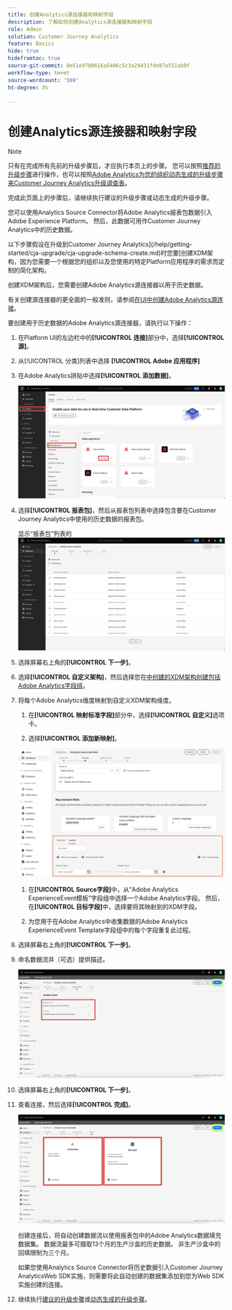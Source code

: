 ```yaml
---
title: 创建Analytics源连接器和映射字段
description: 了解如何创建Analytics源连接器和映射字段
role: Admin
solution: Customer Journey Analytics
feature: Basics
hide: true
hidefromtoc: true
source-git-commit: 8e51e97b0616a5406c5c3a29431fde87a551ab9f
workflow-type: tm+mt
source-wordcount: '569'
ht-degree: 3%

---
```


# 创建Analytics源连接器和映射字段

>[!NOTE]
> 
>只有在完成所有先前的升级步骤后，才应执行本页上的步骤。 您可以按照[推荐的升级步骤](/help/getting-started/cja-upgrade/cja-upgrade-recommendations.md#recommended-upgrade-steps-for-most-organizations)进行操作，也可以按照[Adobe Analytics为您的组织动态生成的升级步骤来Customer Journey Analytics升级调查表](https://gigazelle.github.io/cja-ttv/)。
>
>完成此页面上的步骤后，请继续执行建议的升级步骤或动态生成的升级步骤。

您可以使用Analytics Source Connector将Adobe Analytics报表包数据引入Adobe Experience Platform。 然后，此数据可用作Customer Journey Analytics中的历史数据。

以下步骤假设在升级到Customer Journey Analytics](/help/getting-started/cja-upgrade/cja-upgrade-schema-create.md)时您要[创建XDM架构，因为您需要一个根据您的组织以及您使用的特定Platform应用程序的需求而定制的简化架构。

创建XDM架构后，您需要创建Adobe Analytics源连接器以用于历史数据。

有关创建源连接器的更全面的一般准则，请参阅[在UI中创建Adobe Analytics源连接](https://experienceleague.adobe.com/docs/experience-platform/sources/ui-tutorials/create/adobe-applications/analytics.html)。

要创建用于历史数据的Adobe Analytics源连接器，请执行以下操作：

1. 在Platform UI的左边栏中的&#x200B;**[!UICONTROL 连接]**&#x200B;部分中，选择&#x200B;**[!UICONTROL 源]**。

1. 从[!UICONTROL 分类]列表中选择 **[!UICONTROL Adobe 应用程序]**

1. 在Adobe Analytics拼贴中选择&#x200B;**[!UICONTROL 添加数据]**。

   ![Adobe Experience Platform窗口，其中已选择源，并突出显示了Adobe应用程序和添加数据。](./assets/sources-overview.png)

1. 选择&#x200B;**[!UICONTROL 报表包]**，然后从报表包列表中选择包含要在Customer Journey Analytics中使用的历史数据的报表包。

   显示“报表包”列表的![Adobe Experience Platform窗口](./assets/report-suites.png)

1. 选择屏幕右上角的&#x200B;**[!UICONTROL 下一步]**。

1. 选择&#x200B;**[!UICONTROL 自定义架构]**，然后选择您在[中创建的XDM架构创建包括Adobe Analytics字段组](/help/getting-started/cja-upgrade/cja-upgrade-source-connector-schema.md)。<!-- Deleted this, because I changed this from choosing the default schemawe're pointing them now at the schema they just created: "Adobe Experience Platform  automatically creates the schema and the corresponding dataset to map all standard fields from the selected Adobe Analytics report suite." -->

   <!-- add screenshot -->

1. 将每个Adobe Analytics维度映射到自定义XDM架构维度。

   1. 在&#x200B;**[!UICONTROL 映射标准字段]**&#x200B;部分中，选择&#x200B;**[!UICONTROL 自定义]**&#x200B;选项卡。

   1. 选择&#x200B;**[!UICONTROL 添加新映射]**。

   ![映射架构字段](assets/schema-mapping.png)

   1. 在&#x200B;**[!UICONTROL Source字段]**&#x200B;中，从“Adobe Analytics ExperienceEvent模板”字段组中选择一个Adobe Analytics字段。 然后，在&#x200B;**[!UICONTROL 目标字段]**&#x200B;中，选择要将其映射到的XDM字段。

   1. 为您用于在Adobe Analytics中收集数据的Adobe Analytics ExperienceEvent Template字段组中的每个字段重复此过程。

1. 选择屏幕右上角的&#x200B;**[!UICONTROL 下一步]**。

1. 命名数据流并（可选）提供描述。

   ![Adobe Experience Platform窗口，突出显示数据流详细信息部分](./assets/dataflow-detail.png)

1. 选择屏幕右上角的&#x200B;**[!UICONTROL 下一步]**。

1. 查看连接，然后选择&#x200B;**[!UICONTROL 完成]**。

   ![Adobe Experience Platform窗口突出显示“连接”和“数据类型”部分以供审阅](./assets/review.png)

   创建连接后，将自动创建数据流以使用报表包中的Adobe Analytics数据填充数据集。 数据流最多可摄取13个月的生产沙盒的历史数据。 非生产沙盒中的回填限制为三个月。

   如果您使用Analytics Source Connector将历史数据引入Customer Journey AnalyticsWeb SDK实施，则需要将此自动创建的数据集添加到您为Web SDK实施创建的连接。

1. 继续执行[建议的升级步骤](/help/getting-started/cja-upgrade/cja-upgrade-recommendations.md#recommended-upgrade-steps-for-most-organizations)或[动态生成的升级步骤](https://gigazelle.github.io/cja-ttv/)。





